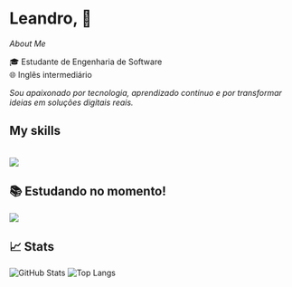 # Leandro, 👋

 *About Me*

🎓 Estudante de Engenharia de Software  
🌐 Inglês intermediário  

*Sou apaixonado por tecnologia, aprendizado contínuo e por transformar ideias em soluções digitais reais.*

## My skills

<div style="display: inline_block"><br>
  <a href="https://skillicons.dev"   >
  <img src="https://skillicons.dev/icons?i=typescript,javascript,react,nodejs,tailwind,python,css,html" />
</a>
  <br />

## 📚 Estudando no momento!
 <a href="https://skillicons.dev"   >
  <img src="https://skillicons.dev/icons?i=typescript,next" />
</a>
  <br />

  ## 📈 Stats

<div>
  <img src="https://github-readme-stats.vercel.app/api?username=Whofelisberto&show_icons=true&theme=radical&count_private=true" alt="GitHub Stats" />
  <img src="https://github-readme-stats.vercel.app/api/top-langs/?username=Whofelisberto&layout=compact&theme=radical" alt="Top Langs" />
</div>


</div>
